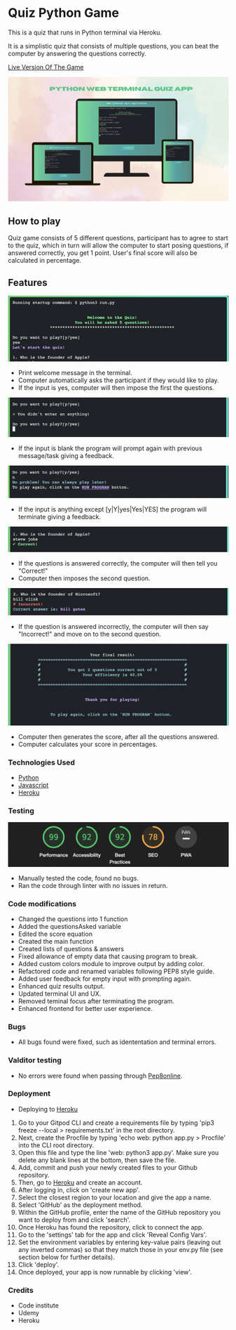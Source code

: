 # Quiz Python Game

This is a quiz that runs in Python terminal via Heroku.

It is a simplistic quiz that consists of multiple questions, you can beat the computer by answering the questions correctly.

[Live Version Of The Game](https://quiz-game-python.herokuapp.com/)

![Thumbnail](readme/src/thumbnail.png)

## How to play

Quiz game consists of 5 different questions, participant has to agree to start to the quiz, which in turn will allow the computer to start posing questions, if answered correctly, you get 1 point. User's final score will also be calculated in percentage.

## Features

![feature-1](readme/src/welcome.png)

- Print welcome message in the terminal.
- Computer automatically asks the participant if they would like to play.
- If the input is yes, computer will then impose the first the questions.

![feature-2](readme/src/blank.png)

- If the input is blank the program will prompt again with previous message/task giving a feedback.

![feature-3](readme/src/confirm-no.png)

- If the input is anything except [y|Y|yes|Yes|YES] the program will terminate giving a feedback.

![feature-4](readme/src/correct.png)

- If the questions is answered correctly, the computer will then tell you "Correct!"
- Computer then imposes the second question.

 ![feature-5](readme/src/wrong.png)

- If the question is answered incorrectly, the computer will then say "Incorrect!" and move on to the second question.

 ![feature-6](readme/src/results.png)

- Computer then generates the score, after all the questions answered.
- Computer calculates your score in percentages.

### Technologies Used

- [Python](https://www.python.org/)
- [Javascript](https://developer.mozilla.org/en-US/docs/Web/JavaScript)
- [Heroku](https://heroku.com/)

### Testing

![Lighthouse](readme/src/lighthouse.png)

- Manually tested the code, found no bugs.
- Ran the code through linter with no issues in return.

### Code modifications

- Changed the questions into 1 function
- Added the questionsAsked variable
- Edited the score equation
- Created the main function
- Created lists of questions & answers
- Fixed allowance of empty data that causing program to break.
- Added custom colors module to improve output by adding color.
- Refactored code and renamed variables following PEP8 style guide.
- Added user feedback for empty input with prompting again.
- Enhanced quiz results output.
- Updated terminal UI and UX.
- Removed teminal focus after terminating the program.
- Enhanced frontend for better user experience.

### Bugs

- All bugs found were fixed, such as idententation and terminal errors.

### Valditor testing

- No errors were found when passing through [Pep8online](https://pep8online.com/).

### Deployment

- Deploying to [Heroku](https://dashboard.heroku.com/)

1. Go to your Gitpod CLI and create a requirements file by typing 'pip3 freeze --local > requirements.txt' in the root directory.
1. Next, create the Procfile by typing 'echo web: python app.py > Procfile' into the CLI root directory.
1. Open this file and type the line 'web: python3 app.py'. Make sure you delete any blank lines at the bottom, then save the file.
1. Add, commit and push your newly created files to your Github repository.
1. Then, go to [Heroku](https://www.heroku.com) and create an account.
1. After logging in, click on 'create new app'.
1. Select the closest region to your location and give the app a name.
1. Select 'GitHub' as the deployment method.
1. Within the GitHub profile, enter the name of the GitHub repository you want to deploy from and click 'search'.
1. Once Heroku has found the repository, click to connect the app.
1. Go to the 'settings' tab for the app and click 'Reveal Config Vars'.
1. Set the environment variables by entering key-value pairs (leaving out any inverted commas) so that they match those in your env.py file (see section below for further details).
1. Click 'deploy'.
1. Once deployed, your app is now runnable by clicking 'view'.

### Credits

- Code institute
- Udemy
- Heroku
